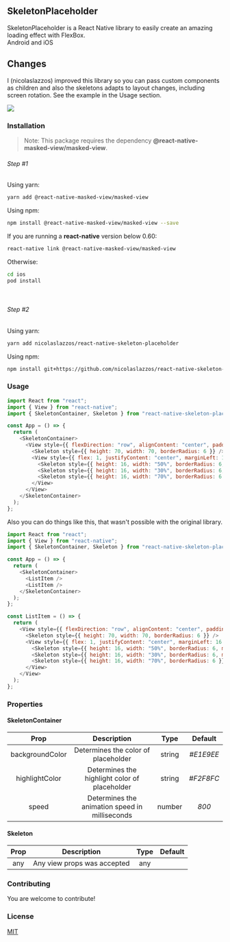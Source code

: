 ## SkeletonPlaceholder

SkeletonPlaceholder is a React Native library to easily create an amazing loading effect with FlexBox.<br/>
Android and iOS

## Changes

I (nicolaslazzos) improved this library so you can pass custom components as children and also the skeletons adapts to layout changes, including screen rotation. See the example in the Usage section.

![](https://i.imgur.com/3aDeSTZ.gif)

### Installation

> Note: This package requires the dependency **@react-native-masked-view/masked-view**.

###### Step #1

Using yarn:

```bash
yarn add @react-native-masked-view/masked-view
```

Using npm:

```bash
npm install @react-native-masked-view/masked-view --save
```

If you are running a **react-native** version below 0.60:

```bash
react-native link @react-native-masked-view/masked-view
```

Otherwise:

```bash
cd ios
pod install
```

&nbsp;&nbsp;

###### Step #2

Using yarn:

```bash
yarn add nicolaslazzos/react-native-skeleton-placeholder
```

Using npm:

```bash
npm install git+https://github.com/nicolaslazzos/react-native-skeleton-placeholder --save
```

### Usage

```javascript
import React from "react";
import { View } from "react-native";
import { SkeletonContainer, Skeleton } from "react-native-skeleton-placeholder";

const App = () => {
  return (
    <SkeletonContainer>
      <View style={{ flexDirection: "row", alignContent: "center", padding: 16 }}>
        <Skeleton style={{ height: 70, width: 70, borderRadius: 6 }} />
        <View style={{ flex: 1, justifyContent: "center", marginLeft: 16 }}>
          <Skeleton style={{ height: 16, width: "50%", borderRadius: 6, marginBottom: 10 }} />
          <Skeleton style={{ height: 16, width: "30%", borderRadius: 6, marginBottom: 10 }} />
          <Skeleton style={{ height: 16, width: "70%", borderRadius: 6 }} />
        </View>
      </View>
    </SkeletonContainer>
  );
};
```

Also you can do things like this, that wasn't possible with the original library.

```javascript
import React from "react";
import { View } from "react-native";
import { SkeletonContainer, Skeleton } from "react-native-skeleton-placeholder";

const App = () => {
  return (
    <SkeletonContainer>
      <ListItem />
      <ListItem />
    </SkeletonContainer>
  );
};

const ListItem = () => {
  return (
    <View style={{ flexDirection: "row", alignContent: "center", padding: 16 }}>
      <Skeleton style={{ height: 70, width: 70, borderRadius: 6 }} />
      <View style={{ flex: 1, justifyContent: "center", marginLeft: 16 }}>
        <Skeleton style={{ height: 16, width: "50%", borderRadius: 6, marginBottom: 10 }} />
        <Skeleton style={{ height: 16, width: "30%", borderRadius: 6, marginBottom: 10 }} />
        <Skeleton style={{ height: 16, width: "70%", borderRadius: 6 }} />
      </View>
    </View>
  );
};
```

### Properties

#### SkeletonContainer

|      Prop       |                  Description                   |  Type  |  Default  |
| :-------------: | :--------------------------------------------: | :----: | :-------: |
| backgroundColor |      Determines the color of placeholder       | string | _#E1E9EE_ |
| highlightColor  | Determines the highlight color of placeholder  | string | _#F2F8FC_ |
|      speed      | Determines the animation speed in milliseconds | number |   _800_   |

#### Skeleton

| Prop |         Description         | Type | Default |
| :--: | :-------------------------: | :--: | :-----: |
| any  | Any view props was accepted | any  |

### Contributing

You are welcome to contribute!

### License

[MIT](https://choosealicense.com/licenses/mit/)
